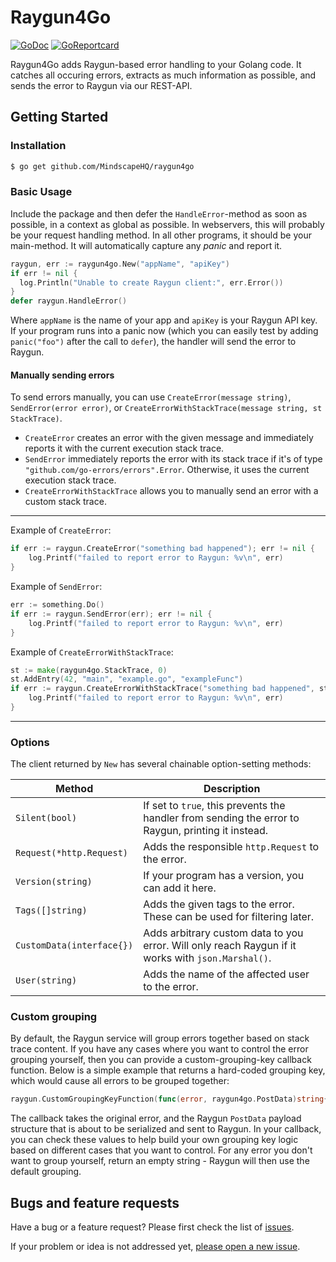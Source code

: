 # Raygun4Go
[![GoDoc](https://godoc.org/github.com/MindscapeHQ/raygun4go?status.svg)](https://godoc.org/github.com/MindscapeHQ/raygun4go)
[![GoReportcard](https://goreportcard.com/badge/MindscapeHQ/raygun4go)](https://goreportcard.com/report/MindscapeHQ/raygun4go)

Raygun4Go adds Raygun-based error handling to your Golang code. It catches all occuring errors, extracts as much information as possible, and sends the error to Raygun via our REST-API.

## Getting Started

### Installation
```bash
$ go get github.com/MindscapeHQ/raygun4go
```

### Basic Usage

Include the package and then defer the `HandleError`-method as soon as possible, in a context as global as possible.
In webservers, this will probably be your request handling method. In all other programs, it should be your main-method.
It will automatically capture any _panic_ and report it.

```go
raygun, err := raygun4go.New("appName", "apiKey")
if err != nil {
  log.Println("Unable to create Raygun client:", err.Error())
}
defer raygun.HandleError()
```

Where ``appName`` is the name of your app and ``apiKey`` is your Raygun API key.
If your program runs into a panic now (which you can easily test by adding ``panic("foo")`` after the call to ``defer``), the handler will send the error to Raygun.

#### Manually sending errors

To send errors manually, you can use `CreateError(message string)`, `SendError(error error)`, or `CreateErrorWithStackTrace(message string, st StackTrace)`.
- `CreateError` creates an error with the given message and immediately reports it with the current execution stack trace.
- `SendError` immediately reports the error with its stack trace if it's of type `"github.com/go-errors/errors".Error`. Otherwise, it uses the current execution stack trace.
- `CreateErrorWithStackTrace` allows you to manually send an error with a custom stack trace.

---

Example of `CreateError`:
```go
if err := raygun.CreateError("something bad happened"); err != nil {
    log.Printf("failed to report error to Raygun: %v\n", err)
}
```

Example of `SendError`:
```go
err := something.Do()
if err := raygun.SendError(err); err != nil {
    log.Printf("failed to report error to Raygun: %v\n", err)
}
```

Example of `CreateErrorWithStackTrace`:
```go
st := make(raygun4go.StackTrace, 0)
st.AddEntry(42, "main", "example.go", "exampleFunc")
if err := raygun.CreateErrorWithStackTrace("something bad happened", st); err != nil {
    log.Printf("failed to report error to Raygun: %v\n", err)
}
```

---

### Options

The client returned by ``New`` has several chainable option-setting methods:

Method                    | Description
--------------------------|------------------------------------------------------------
`Silent(bool)`            | If set to `true`, this prevents the handler from sending the error to Raygun, printing it instead.
`Request(*http.Request)`  | Adds the responsible `http.Request` to the error.
`Version(string)`         | If your program has a version, you can add it here.
`Tags([]string)`          | Adds the given tags to the error. These can be used for filtering later.
`CustomData(interface{})` | Adds arbitrary custom data to you error. Will only reach Raygun if it works with `json.Marshal()`.
`User(string)`            | Adds the name of the affected user to the error.

### Custom grouping

By default, the Raygun service will group errors together based on stack trace content.
If you have any cases where you want to control the error grouping yourself, then you can provide a custom-grouping-key callback function.
Below is a simple example that returns a hard-coded grouping key, which would cause all errors to be grouped together:
```go
raygun.CustomGroupingKeyFunction(func(error, raygun4go.PostData)string{return "customGroupingKey"})
```

The callback takes the original error, and the Raygun `PostData` payload structure that is about to be serialized and sent to Raygun.
In your callback, you can check these values to help build your own grouping key logic based on different cases that you want to control.
For any error you don't want to group yourself, return an empty string - Raygun will then use the default grouping.

## Bugs and feature requests

Have a bug or a feature request? Please first check the list of [issues](https://github.com/MindscapeHQ/raygun4go/issues).

If your problem or idea is not addressed yet, [please open a new issue](https://github.com/MindscapeHQ/raygun4go/issues/new).
